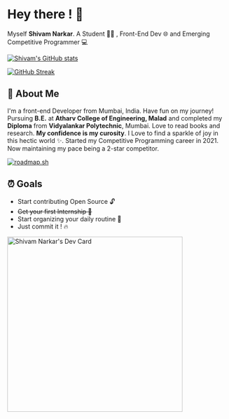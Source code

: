 
# Hey there ! 👋

Myself **Shivam Narkar**. A Student 🧑‍🎓 , Front-End Dev 🌐 and Emerging Competitive Programmer 💻





[![Shivam's GitHub stats](https://github-readme-stats.vercel.app/api?username=shivamnarkar47&show_icons=true&theme=gruvbox)](https://coderdot.blogspot.com)

[![GitHub Streak](https://github-readme-streak-stats.herokuapp.com?user=shivamnarkar47&theme=gruvbox&date_format=M%20j%5B%2C%20Y%5D)](https://git.io/streak-stats)


## 🚀 About Me
I'm a front-end Developer from Mumbai, India. Have fun on my journey! Pursuing **B.E.** at **Atharv College of Engineering, Malad** and completed my **Diploma** from **Vidyalankar Polytechnic**, Mumbai. Love to read books and research. **My confidence is my curosity**. I Love to find a sparkle of joy in this hectic world ✨. Started my Competitive Programming career in 2021. Now maintaining my pace being a 2-star competitor.

[![roadmap.sh](https://api.roadmap.sh/v1-badge/wide/649a9fccd99c9d6731998e26?variant=dark)](https://roadmap.sh)




##  ⏰ Goals
- Start contributing Open Source 🔓
- ~~Get your first Internship 👔~~
- Start organizing your daily routine 📅
- Just commit it ! 🔥

<a href="https://app.daily.dev/shivamnarkar47"><img src="https://api.daily.dev/devcards/5044cd13d0394b9098894ec17fe21f73.png?r=3nh" width="400" alt="Shivam Narkar's Dev Card"/></a>
